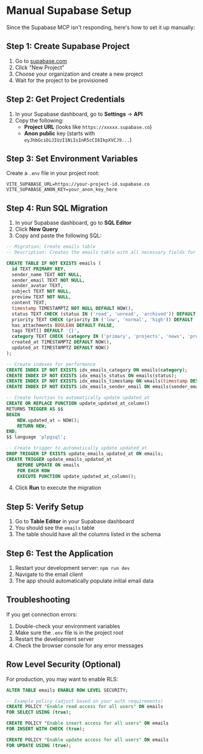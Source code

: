 # Manual Supabase Setup

Since the Supabase MCP isn't responding, here's how to set it up manually:

## Step 1: Create Supabase Project

1. Go to [supabase.com](https://supabase.com)
2. Click "New Project"
3. Choose your organization and create a new project
4. Wait for the project to be provisioned

## Step 2: Get Project Credentials

1. In your Supabase dashboard, go to **Settings** → **API**
2. Copy the following:
   - **Project URL** (looks like `https://xxxxx.supabase.co`)
   - **Anon public** key (starts with `eyJhbGciOiJIUzI1NiIsInR5cCI6IkpXVCJ9...`)

## Step 3: Set Environment Variables

Create a `.env` file in your project root:

```env
VITE_SUPABASE_URL=https://your-project-id.supabase.co
VITE_SUPABASE_ANON_KEY=your_anon_key_here
```

## Step 4: Run SQL Migration

1. In your Supabase dashboard, go to **SQL Editor**
2. Click **New Query**
3. Copy and paste the following SQL:

```sql
-- Migration: Create emails table
-- Description: Creates the emails table with all necessary fields for the email client

CREATE TABLE IF NOT EXISTS emails (
  id TEXT PRIMARY KEY,
  sender_name TEXT NOT NULL,
  sender_email TEXT NOT NULL,
  sender_avatar TEXT,
  subject TEXT NOT NULL,
  preview TEXT NOT NULL,
  content TEXT,
  timestamp TIMESTAMPTZ NOT NULL DEFAULT NOW(),
  status TEXT CHECK (status IN ('read', 'unread', 'archived')) DEFAULT 'unread',
  priority TEXT CHECK (priority IN ('low', 'normal', 'high')) DEFAULT 'normal',
  has_attachments BOOLEAN DEFAULT FALSE,
  tags TEXT[] DEFAULT '{}',
  category TEXT CHECK (category IN ('primary', 'projects', 'news', 'promotions')) DEFAULT 'primary',
  created_at TIMESTAMPTZ DEFAULT NOW(),
  updated_at TIMESTAMPTZ DEFAULT NOW()
);

-- Create indexes for performance
CREATE INDEX IF NOT EXISTS idx_emails_category ON emails(category);
CREATE INDEX IF NOT EXISTS idx_emails_status ON emails(status);
CREATE INDEX IF NOT EXISTS idx_emails_timestamp ON emails(timestamp DESC);
CREATE INDEX IF NOT EXISTS idx_emails_sender_email ON emails(sender_email);

-- Create function to automatically update updated_at
CREATE OR REPLACE FUNCTION update_updated_at_column()
RETURNS TRIGGER AS $$
BEGIN
    NEW.updated_at = NOW();
    RETURN NEW;
END;
$$ language 'plpgsql';

-- Create trigger to automatically update updated_at
DROP TRIGGER IF EXISTS update_emails_updated_at ON emails;
CREATE TRIGGER update_emails_updated_at 
    BEFORE UPDATE ON emails 
    FOR EACH ROW 
    EXECUTE FUNCTION update_updated_at_column();
```

4. Click **Run** to execute the migration

## Step 5: Verify Setup

1. Go to **Table Editor** in your Supabase dashboard
2. You should see the `emails` table
3. The table should have all the columns listed in the schema

## Step 6: Test the Application

1. Restart your development server: `npm run dev`
2. Navigate to the email client
3. The app should automatically populate initial email data

## Troubleshooting

If you get connection errors:
1. Double-check your environment variables
2. Make sure the `.env` file is in the project root
3. Restart the development server
4. Check the browser console for any error messages

## Row Level Security (Optional)

For production, you may want to enable RLS:

```sql
ALTER TABLE emails ENABLE ROW LEVEL SECURITY;

-- Example policy (adjust based on your auth requirements)
CREATE POLICY "Enable read access for all users" ON emails
FOR SELECT USING (true);

CREATE POLICY "Enable insert access for all users" ON emails
FOR INSERT WITH CHECK (true);

CREATE POLICY "Enable update access for all users" ON emails
FOR UPDATE USING (true);
``` 